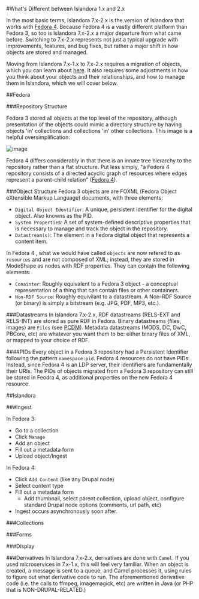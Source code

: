 #What's Different between Islandora 1.x and 2.x

In the most basic terms, Islandora 7.x-2.x is the version of Islandora that works with [Fedora 4](https://wiki.duraspace.org/display/FEDORA4x/Fedora+4.x+Documentation). Because Fedora 4 is a vastly different platform than Fedora 3, so too is Islandora 7.x-2.x a major departure from what came before. Switching to 7.x-2.x represents not just a typical upgrade with improvements, features, and bug fixes, but rather a major shift in how objects are stored and managed. 

Moving from Islandora 7.x-1.x to 7.x-2.x requires a migration of objects, which you can learn about [here](migration/migration.md). It also requires some adjustments in how you think about your objects and their relationships, and how to manage them in Islandora, which we will cover below.

##Fedora 

###Repository Structure

Fedora 3 stored all objects at the top level of the repository, although presentation of the objects could mimic a directory structure by having objects 'in' collections and collections 'in' other collections. This image is a helpful oversimplification:

![image](https://cloud.githubusercontent.com/assets/2371345/10912108/525c2a0e-821e-11e5-9c5b-d853b62f1e5a.png)

Fedora 4 differs considerably in that there is an innate tree hierarchy to the repository rather than a flat structure. Put less simply, "a Fedora 4 repository consists of a directed acyclic graph of resources where edges represent a parent-child relation" ([Fedora 4](https://wiki.duraspace.org/display/FEDORA4x/The+Fedora+4+object+model)).

###Object Structure
Fedora 3 objects are are FOXML (Fedora Object eXtensible Markup Language) documents, with three elements:

* `Digital Object Identifier`: A unique, persistent identifier for the digital object. Also knowns as the PID.
* `System Propertie`s: A set of system-defined descriptive properties that is necessary to manage and track the object in the repository.
* `Datastream(s)`: The element in a Fedora digital object that represents a content item.

In Fedora 4 , what we would have called `objects` are now refered to as `resources` and are not composed of XML; instead, they are stored in ModeShape as nodes with RDF properties. They can contain the following elements:

* `Conainter`: Roughly equivalent to a Fedora 3 object - a conceptual representation of a thing that can contain files or other containers.
* `Non-RDF Source`: Roughly equivilant to a datastream. A Non-RDF Source (or binary) is simply a bitstream (e.g. JPG, PDF, MP3, etc.).

###Datastreams
In Islandora 7.x-2.x, RDF datastreams (RELS-EXT and RELS-INT) are stored as pure RDF in Fedora. Binary datastreams (files, images) are `Files` (see [PCDM]()). Metadata datastreams (MODS, DC, DwC, PBCore, etc) are whatever you want them to be: either binary files of XML, or mapped to your choice of RDF.

####PIDs
Every object in a Fedora 3 repository had a Persistent Identifier following the pattern `namespace:pid`. Fedora 4 resources do not have PIDs. Instead, since Fedora 4 is an LDP server, their identifiers are fundamentally their URIs. The PIDs of objects migrated from a Fedora 3 repository can still be stored in Feodra 4, as additional properties on the new Fedora 4 resource.


##Islandora

###Ingest

In Fedora 3:
* Go to a collection
* Click `Manage`
* Add an object
* Fill out a metadata form
* Upload object/Ingest

In Fedora 4:
* Click `Add Content` (like any Drupal node)
* Select content type 
* Fill out a metadata form
    * Add thumbnail, select parent collection, upload object, configure standard Drupal node options (comments, url path, etc)
* Ingest occurs asynchronously soon after. 

###Collections

###Forms

###Display

###Derivatives
In Islandora 7.x-2.x, derivatives are done with `Camel`. If you used microservices in 7.x-1.x, this will feel very familiar. When an object is created, a message is sent to a queue, and Camel processes it, using rules to figure out what derivative code to run. The aforementioned derivative code (i.e. the calls to ffmpeg, imagemagick, etc) are written in Java (or PHP that is NON-DRUPAL-RELATED.) 


